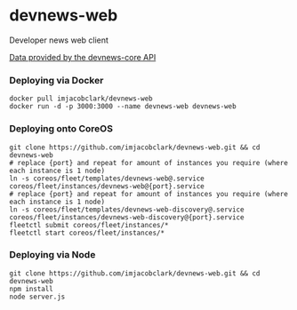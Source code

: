# devnews-web
Developer news web client

[Data provided by the devnews-core API](http://github.com/imjacobclark/devnews-core)

### Deploying via Docker
```shell
docker pull imjacobclark/devnews-web
docker run -d -p 3000:3000 --name devnews-web devnews-web
```

### Deploying onto CoreOS
```shell
git clone https://github.com/imjacobclark/devnews-web.git && cd devnews-web
# replace {port} and repeat for amount of instances you require (where each instance is 1 node)
ln -s coreos/fleet/templates/devnews-web@.service coreos/fleet/instances/devnews-web@{port}.service
# replace {port} and repeat for amount of instances you require (where each instance is 1 node)
ln -s coreos/fleet/templates/devnews-web-discovery@.service coreos/fleet/instances/devnews-web-discovery@{port}.service
fleetctl submit coreos/fleet/instances/*
fleetctl start coreos/fleet/instances/*
```

### Deploying via Node
```shell
git clone https://github.com/imjacobclark/devnews-web.git && cd devnews-web
npm install
node server.js
```
